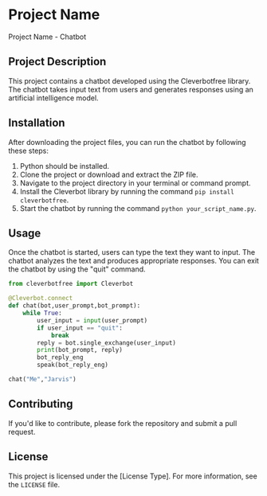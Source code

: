 # Project Name

Project Name - Chatbot

## Project Description

This project contains a chatbot developed using the Cleverbotfree library. The chatbot takes input text from users and generates responses using an artificial intelligence model.

## Installation

After downloading the project files, you can run the chatbot by following these steps:

1. Python should be installed.
2. Clone the project or download and extract the ZIP file.
3. Navigate to the project directory in your terminal or command prompt.
4. Install the Cleverbot library by running the command `pip install cleverbotfree`.
5. Start the chatbot by running the command `python your_script_name.py`.

## Usage

Once the chatbot is started, users can type the text they want to input. The chatbot analyzes the text and produces appropriate responses. You can exit the chatbot by using the "quit" command.

```python
from cleverbotfree import Cleverbot

@Cleverbot.connect
def chat(bot,user_prompt,bot_prompt):
    while True:
        user_input = input(user_prompt)
        if user_input == "quit":
            break
        reply = bot.single_exchange(user_input)
        print(bot_prompt, reply)
        bot_reply_eng
        speak(bot_reply_eng)

chat("Me","Jarvis")
```

## Contributing

If you'd like to contribute, please fork the repository and submit a pull request.

## License

This project is licensed under the [License Type]. For more information, see the `LICENSE` file.
